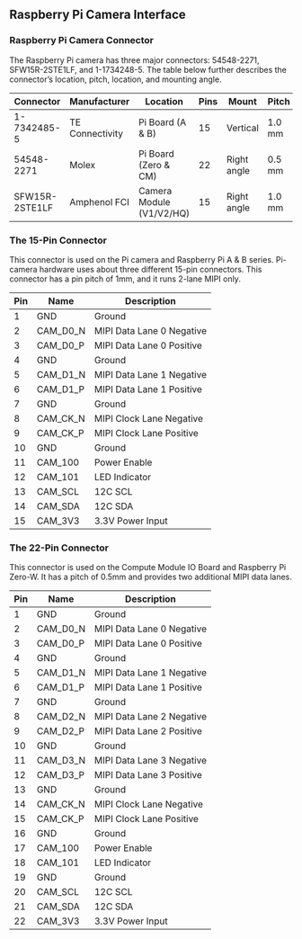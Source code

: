 Raspberry Pi Camera Interface
-----------------------------

### Raspberry Pi Camera Connector

The Raspberry Pi camera has three major connectors: 54548-2271, SFW15R-2STE1LF, and 1-1734248-5.
The table below further describes the connector’s location, pitch, location, and mounting angle.

| Connector       | Manufacturer    | Location                  | Pins | Mount        | Pitch   |
|-----------------|-----------------|---------------------------|------|--------------|---------|
| 1-7342485-5     | TE Connectivity | Pi Board (A & B)          | 15   | Vertical     | 1.0 mm  |
| 54548-2271      | Molex           | Pi Board (Zero & CM)      | 22   | Right angle  | 0.5 mm  |
| SFW15R-2STE1LF  | Amphenol FCI    | Camera Module (V1/V2/HQ)  | 15   | Right angle  | 1.0 mm  |

### The 15-Pin Connector

This connector is used on the Pi camera and Raspberry Pi A & B series.
Pi-camera hardware uses about three different 15-pin connectors.
This connector has a pin pitch of 1mm, and it runs 2-lane MIPI only.

| Pin | Name     | Description               |
|-----|----------|---------------------------|
| 1   | GND      | Ground                    |
| 2   | CAM_D0_N | MIPI Data Lane 0 Negative |
| 3   | CAM_D0_P | MIPI Data Lane 0 Positive |
| 4   | GND      | Ground                    |
| 5   | CAM_D1_N | MIPI Data Lane 1 Negative |
| 6   | CAM_D1_P | MIPI Data Lane 1 Positive |
| 7   | GND      | Ground                    |
| 8   | CAM_CK_N | MIPI Clock Lane Negative  |
| 9   | CAM_CK_P | MIPI Clock Lane Positive  |
| 10  | GND      | Ground                    |
| 11  | CAM_100  | Power Enable              |
| 12  | CAM_101  | LED Indicator             |
| 13  | CAM_SCL  | 12C SCL                   |
| 14  | CAM_SDA  | 12C SDA                   |
| 15  | CAM_3V3  | 3.3V Power Input          |

### The 22-Pin Connector

This connector is used on the Compute Module IO Board and Raspberry Pi Zero-W.
It has a pitch of 0.5mm and provides two additional MIPI data lanes.

| Pin | Name     | Description               |
|-----|----------|---------------------------|
| 1   | GND      | Ground                    |
| 2   | CAM_D0_N | MIPI Data Lane 0 Negative |
| 3   | CAM_D0_P | MIPI Data Lane 0 Positive |
| 4   | GND      | Ground                    |
| 5   | CAM_D1_N | MIPI Data Lane 1 Negative |
| 6   | CAM_D1_P | MIPI Data Lane 1 Positive |
| 7   | GND      | Ground                    |
| 8   | CAM_D2_N | MIPI Data Lane 2 Negative |
| 9   | CAM_D2_P | MIPI Data Lane 2 Positive |
| 10  | GND      | Ground                    |
| 11  | CAM_D3_N | MIPI Data Lane 3 Negative |
| 12  | CAM_D3_P | MIPI Data Lane 3 Positive |
| 13  | GND      | Ground                    |
| 14  | CAM_CK_N | MIPI Clock Lane Negative  |
| 15  | CAM_CK_P | MIPI Clock Lane Positive  |
| 16  | GND      | Ground                    |
| 17  | CAM_100  | Power Enable              |
| 18  | CAM_101  | LED Indicator             |
| 19  | GND      | Ground                    |
| 20  | CAM_SCL  | 12C SCL                   |
| 21  | CAM_SDA  | 12C SDA                   |
| 22  | CAM_3V3  | 3.3V Power Input          |
